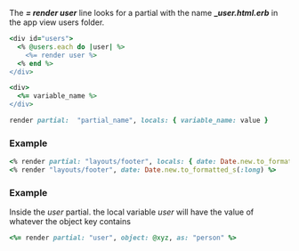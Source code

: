 The **_= render user_** line looks for a partial with the name **__user.html.erb_** in the app view users folder.
```ruby
<div id="users">
  <% @users.each do |user| %>
    <%= render user %>
  <% end %>
</div>  
```

```ruby
<div>
  <%= variable_name %>
</div>

render partial:  "partial_name", locals: { variable_name: value }
```
### Example
```ruby
<% render partial: "layouts/footer", locals: { date: Date.new.to_formatted_s(:long) } %>
<% render "layouts/footer", date: Date.new.to_formatted_s(:long) %>
```

### Example
Inside the _user_ partial. the local variable _user_ will have the value of whatever the object key contains
```ruby
<%= render partial: "user", object: @xyz, as: "person" %>
```
